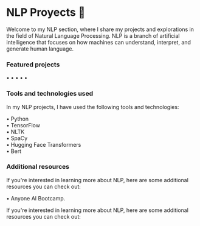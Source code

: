 # NLP Proyects 📝

Welcome to my NLP section, where I share my projects and explorations in the field of Natural Language Processing. NLP is a branch of artificial intelligence that focuses on how machines can understand, interpret, and generate human language.

### Featured projects

•
•
•
•
•

### Tools and technologies used
In my NLP projects, I have used the following tools and technologies:

• Python <br>
• TensorFlow <br>
• NLTK <br>
• SpaCy <br>
• Hugging Face Transformers <br>
• Bert

### Additional resources

If you're interested in learning more about NLP, here are some additional resources you can check out:

• Anyone AI Bootcamp.

If you're interested in learning more about NLP, here are some additional resources you can check out:
